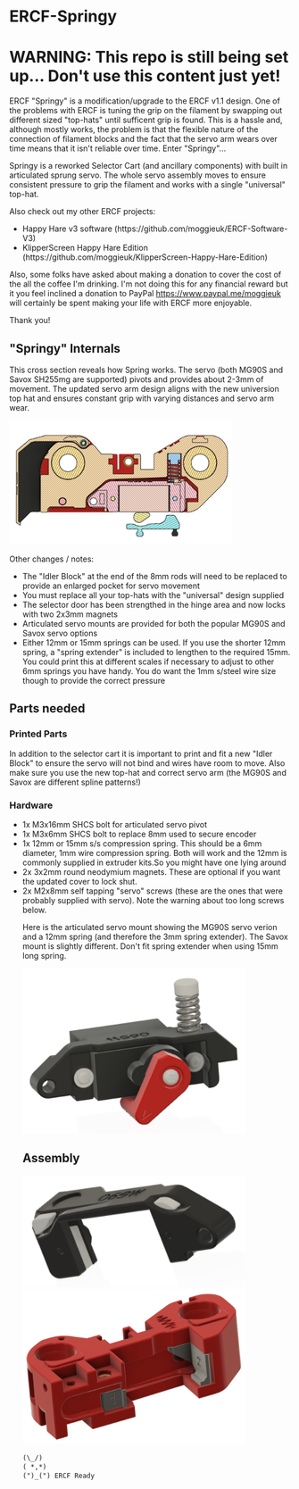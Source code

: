 # ERCF-Springy

# WARNING: This repo is still being set up... Don't use this content just yet!

ERCF "Springy" is a modification/upgrade to the ERCF v1.1 design.  One of the problems with ERCF is tuning the grip on the filament by swapping out different sized "top-hats" until sufficent grip is found.  This is a hassle and, although mostly works, the problem is that the flexible nature of the connection of filament blocks and the fact that the servo arm wears over time means that it isn't reliable over time.  Enter "Springy"...

Springy is a reworked Selector Cart (and ancillary components) with built in articulated sprung servo.  The whole servo assembly moves to ensure consistent pressure to grip the filament and works with a single "universal" top-hat.

Also check out my other ERCF projects:
<ul>
<li>Happy Hare v3 software (https://github.com/moggieuk/ERCF-Software-V3)
<li>KlipperScreen Happy Hare Edition (https://github.com/moggieuk/KlipperScreen-Happy-Hare-Edition)
</ul>

Also, some folks have asked about making a donation to cover the cost of the all the coffee I'm drinking.  I'm not doing this for any financial reward but it you feel inclined a donation to PayPal https://www.paypal.me/moggieuk will certainly be spent making your life with ERCF more enjoyable.

Thank you!

## "Springy" Internals
This cross section reveals how Spring works.  The servo (both MG90S and Savox SH255mg are supported) pivots and provides about 2-3mm of movement.  The updated servo arm design aligns with the new universion top hat and ensures constant grip with varying distances and servo arm wear.

<img src="doc/Crosssection.png" width="400" alt="ERCF Springy Cross Section">

Other changes / notes:
<ul>
<li>The "Idler Block" at the end of the 8mm rods will need to be replaced to provide an enlarged pocket for servo movement
<li>You must replace all your top-hats with the "universal" design supplied
<li>The selector door has been strengthed in the hinge area and now locks with two 2x3mm magnets
<li>Articulated servo mounts are provided for both the popular MG90S and Savox servo options
<li>Either 12mm or 15mm springs can be used. If you use the shorter 12mm spring, a "spring extender" is included to lengthen to the required 15mm.  You could print this at different scales if necessary to adjust to other 6mm springs you have handy.  You do want the 1mm s/steel wire size though to provide the correct pressure
</ul>

## Parts needed

### Printed Parts
In addition to the selector cart it is important to print and fit a new "Idler Block" to ensure the servo will not bind and wires have room to move. Also make sure you use the new top-hat and correct servo arm (the MG90S and Savox are different spline patterns!)

### Hardware
<ul>
<li>1x M3x16mm SHCS bolt for articulated servo pivot
<li>1x M3x6mm SHCS bolt to replace 8mm used to secure encoder
<li>1x 12mm or 15mm s/s compression spring.  This should be a 6mm diameter, 1mm wire compression spring.  Both will work and the 12mm is commonly supplied in extruder kits.So you might have one lying around
<li>2x 3x2mm round neodymium magnets.  These are optional if you want the updated cover to lock shut.
<li>2x M2x8mm self tapping "servo" screws (these are the ones that were probably supplied with servo). Note the warning about too long screws below.


Here is the articulated servo mount showing the MG90S servo verion and a 12mm spring (and therefore the 3mm spring extender). The Savox mount is slightly different. Don't fit spring extender when using 15mm long spring.

<img src="doc/Articulated_Servo_Mount.png" width="400" alt="MG90S Articulated Servo Mount">

## Assembly

<img src="doc/Break_Off_Tabs_Servo_Mount.png" width="400" alt="ERCF Springy Cross Section">

<img src="doc/Break_Off_Tabs_Selector_Cart.png" width="400" alt="ERCF Springy Cross Section">

  

    (\_/)
    ( *,*)
    (")_(") ERCF Ready
  
